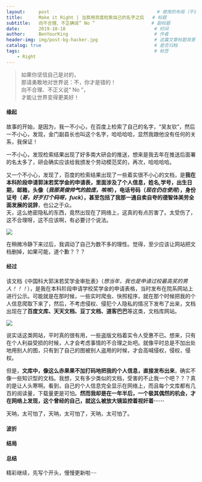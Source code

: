 ```yaml
---
layout:     post                                        # 使用的布局（不需要改）
title:      Make it Right | 当我用百度检索自己的名字之后   # 标题 
subtitle:   向不合理、不正确说“ No ”                     # 副标题
date:       2019-10-10                                 # 时间
author:     BenYourKing                                # 作者
header-img: img/post-bg-hacker.jpg                     # 这篇文章标题背景图片
catalog: true                                          # 是否归档
tags:                                                  # 标签
    - Right
---
```

            
               
> 如果你坚信自己是对的，        
> 那请勇敢地对世界说：不，你才是错的！     
> 向不合理、不正义说“ No ”，        
> 才能让世界变得更美好！           
       
       
       
#### 缘起

故事的开始，是因为，我一不小心，在百度上检索了自己的名字，“吴友钦”，然后一不小心，发现，金门副县长也叫这个名字，哈哈哈哈，显然我跟他没有任何的关系，我保证！         
            
           
一不小心，发现检索结果出现了好多南大研会的推送，想来是我去年在推送后面署的名太多了，研会确实应该给我颁发个劳动模范奖的，再次，哈哈哈哈。             
                          
又一个不小心，发现了，百度的检索结果出现了一些着实很不小心的文档，是**我在本科阶段申请郭沫若奖学金的申请表，里面涉及了个人信息，姓名,学号，出生日期，邮箱，头像（*我那英俊帅气的脸庞，咳咳*），电话号码（*现在仍在使用*），身份证号（*哥，好歹打个码呀，fuck*），甚至包括了我那一通自卖自夸的德智体美劳全面发展的说辞**，也公之于众。              
天，这么绝密隐私的东西，竟然出现在了网络上，这真的有点厉害了。太受伤了，这不合理呀，这不应该啊，有必要讨个说法。                           
           
![](https://ftp.bmp.ovh/imgs/2019/10/d46c00a63ed7938f.png)
                
                
在稍微冷静下来过后，我调动了自己为数不多的理性。觉得，至少应该让网站把文档删掉，如果可能，道个歉？？？ 
                
                
#### 经过
                
该文档《中国科大郭沫若奖学金审批表》（*想当年，我也是申请过校最高奖的男人！！！*），是我在本科阶段申请学校奖学金的申请表格，当时发布在院系网站上进行公示。可能就是在那时候，一些实时爬虫、快照程序，就在那个时候把我的个人信息爬取下来了，然后，不考虑侵权、侵犯个人隐私的情况下发布了出来，文档出现在了**百度文库、天天文档、豆丁文档、道客巴巴**等这类，文档库网站。

![](https://ftp.bmp.ovh/imgs/2019/10/597629ed31a5e8bf.jpg)

说实话这类网站，平时真的很有用，一些盗版文档着实令人受惠不已。想来，只有在个人利益受损的时候，人才会考虑事情的不合理之处吧。就像平时总是不加出处地用别人的图，只有到了自己的图被别人盗用的时候，才会高喊侵权，侵权，侵权。                

但是，**文库中，像这么赤果果不加打码地把我的个人信息，直接发布出来**，确实不像一些知识型的文档。我想，又有多少类似的文档，受害的不止我一个吧？？？真的是让人头寒啊。看到，自己的个人信息完全显示在网络上，而且每个文库都有几百的阅读量，下载量更是可怕。**然而我却是在一年半后，一个极其偶然的机会，才在网络上发现，这个曾经的自己，就这么被放大镜监控着视奸着······**

天呐，太可怕了，天呐，太可怕了，天呐，太可怕了。


#### 波折


          
            
            
#### 结局

            
            

#### 总结

          
          

精彩继续，先写个开头，慢慢更新啦····          


            















